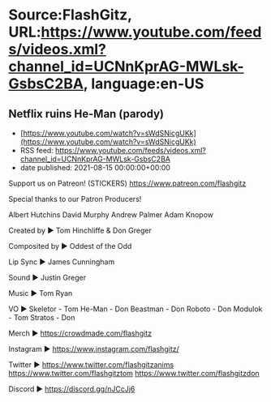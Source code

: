 # Source:FlashGitz, URL:https://www.youtube.com/feeds/videos.xml?channel_id=UCNnKprAG-MWLsk-GsbsC2BA, language:en-US

## Netflix ruins He-Man (parody)
 - [https://www.youtube.com/watch?v=sWdSNicgUKk](https://www.youtube.com/watch?v=sWdSNicgUKk)
 - RSS feed: https://www.youtube.com/feeds/videos.xml?channel_id=UCNnKprAG-MWLsk-GsbsC2BA
 - date published: 2021-08-15 00:00:00+00:00

Support us on Patreon! (STICKERS)
https://www.patreon.com/flashgitz

Special thanks to our Patron Producers!

Albert Hutchins
David Murphy
Andrew Palmer
Adam Knopow

Created by ► 
Tom Hinchliffe & Don Greger

Composited by ► 
Oddest of the Odd

Lip Sync ► 
James Cunningham
 
Sound ► 
Justin Greger

Music ►
Tom Ryan

VO ►
Skeletor - Tom 
He-Man - Don 
Beastman - Don
Roboto - Don
Modulok - Tom
Stratos - Don

Merch ►
https://crowdmade.com/flashgitz

Instagram ►
https://www.instagram.com/flashgitz/

Twitter ►
https://www.twitter.com/flashgitzanims
https://www.twitter.com/flashgitztom
https://www.twitter.com/flashgitzdon

Discord ►
https://discord.gg/nJCcJj6

